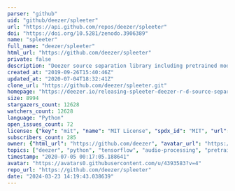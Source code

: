 ```yaml
---
parser: "github"
uid: "github/deezer/spleeter"
url: "https://api.github.com/repos/deezer/spleeter"
doi: "https://doi.org/10.5281/zenodo.3906389"
name: "spleeter"
full_name: "deezer/spleeter"
html_url: "https://github.com/deezer/spleeter"
private: false
description: "Deezer source separation library including pretrained models."
created_at: "2019-09-26T15:40:46Z"
updated_at: "2020-07-04T18:32:41Z"
clone_url: "https://github.com/deezer/spleeter.git"
homepage: "https://deezer.io/releasing-spleeter-deezer-r-d-source-separation-engine-2b88985e797e"
size: 8994
stargazers_count: 12628
watchers_count: 12628
language: "Python"
open_issues_count: 72
license: {"key": "mit", "name": "MIT License", "spdx_id": "MIT", "url": "https://api.github.com/licenses/mit", "node_id": "MDc6TGljZW5zZTEz"}
subscribers_count: 285
owner: {"html_url": "https://github.com/deezer", "avatar_url": "https://avatars0.githubusercontent.com/u/4393583?v=4", "login": "deezer", "type": "Organization"}
topics: ["deezer", "python", "tensorflow", "audio-processing", "pretrained-models", "bass", "drums", "vocals", "deep-learning", "model"]
timestamp: "2020-07-05 00:17:05.188641"
avatar: "https://avatars0.githubusercontent.com/u/4393583?v=4"
repo_url: "https://github.com/deezer/spleeter"
date: "2024-03-23 14:19:43.038639"
---
```

